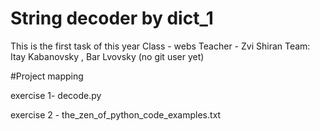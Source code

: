 # String decoder by dict_1
This is the first task of this year
Class - webs 
Teacher - Zvi Shiran
Team: Itay Kabanovsky , Bar Lvovsky (no git user yet) 


#Project mapping

exercise 1- decode.py

exercise 2 - the_zen_of_python_code_examples.txt




